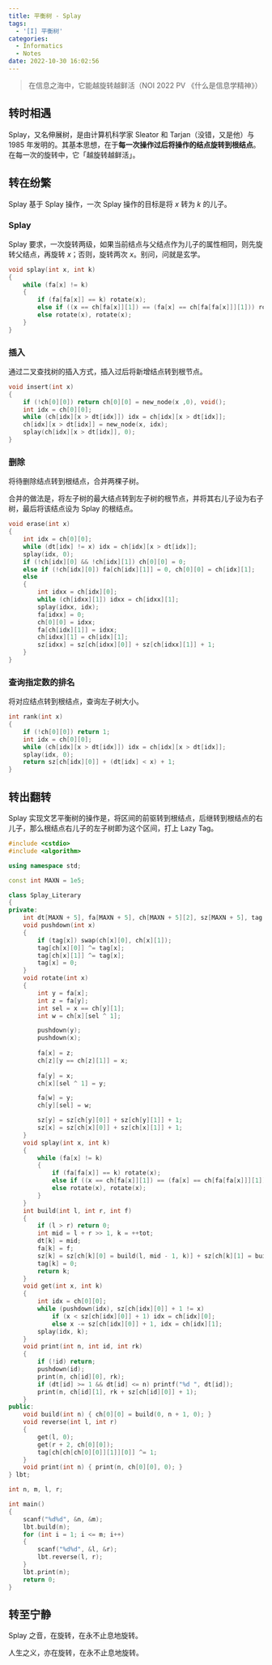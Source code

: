 ```yaml
---
title: 平衡树 - Splay
tags:
  - '[I] 平衡树'
categories:
  - Informatics
  - Notes
date: 2022-10-30 16:02:56
---
```



> 在信息之海中，它能越旋转越鲜活（NOI 2022 PV 《什么是信息学精神》）

<!--more-->

## 转时相遇

Splay，又名伸展树，是由计算机科学家 Sleator 和 Tarjan（没错，又是他）与 1985 年发明的。其基本思想，在于**每一次操作过后将操作的结点旋转到根结点**。在每一次的旋转中，它「越旋转越鲜活」。

## 转在纷繁

Splay 基于 Splay 操作，一次 Splay 操作的目标是将 $x$ 转为 $k$ 的儿子。

### Splay

Splay 要求，一次旋转两级，如果当前结点与父结点作为儿子的属性相同，则先旋转父结点，再旋转 $x$；否则，旋转两次 $x$。别问，问就是玄学。

```cpp
void splay(int x, int k)
{
    while (fa[x] != k)
    {
        if (fa[fa[x]] == k) rotate(x);
        else if ((x == ch[fa[x]][1]) == (fa[x] == ch[fa[fa[x]]][1])) rotate(fa[x]), rotate(x);
        else rotate(x), rotate(x);
    }
}
```

### 插入

通过二叉查找树的插入方式，插入过后将新增结点转到根节点。

```cpp
void insert(int x)
{
    if (!ch[0][0]) return ch[0][0] = new_node(x ,0), void();
    int idx = ch[0][0];
    while (ch[idx][x > dt[idx]]) idx = ch[idx][x > dt[idx]];
    ch[idx][x > dt[idx]] = new_node(x, idx);
    splay(ch[idx][x > dt[idx]], 0);
}
```

### 删除

将待删除结点转到根结点，合并两棵子树。

合并的做法是，将左子树的最大结点转到左子树的根节点，并将其右儿子设为右子树，最后将该结点设为 Splay 的根结点。

```cpp
void erase(int x)
{
    int idx = ch[0][0];
    while (dt[idx] != x) idx = ch[idx][x > dt[idx]];
    splay(idx, 0);
    if (!ch[idx][0] && !ch[idx][1]) ch[0][0] = 0;
    else if (!ch[idx][0]) fa[ch[idx][1]] = 0, ch[0][0] = ch[idx][1];
    else
    {
        int idxx = ch[idx][0];
        while (ch[idxx][1]) idxx = ch[idxx][1];
        splay(idxx, idx);
        fa[idxx] = 0;
        ch[0][0] = idxx;
        fa[ch[idx][1]] = idxx;
        ch[idxx][1] = ch[idx][1];
        sz[idxx] = sz[ch[idxx][0]] + sz[ch[idxx][1]] + 1;
    }
}
```

### 查询指定数的排名

将对应结点转到根结点，查询左子树大小。

```cpp
int rank(int x)
{
    if (!ch[0][0]) return 1;
    int idx = ch[0][0];
    while (ch[idx][x > dt[idx]]) idx = ch[idx][x > dt[idx]];
    splay(idx, 0);
    return sz[ch[idx][0]] + (dt[idx] < x) + 1;
}
```

## 转出翻转

Splay 实现文艺平衡树的操作是，将区间的前驱转到根结点，后继转到根结点的右儿子，那么根结点右儿子的左子树即为这个区间，打上 Lazy Tag。

```cpp
#include <cstdio>
#include <algorithm>

using namespace std;

const int MAXN = 1e5;

class Splay_Literary
{
private:
    int dt[MAXN + 5], fa[MAXN + 5], ch[MAXN + 5][2], sz[MAXN + 5], tag[MAXN + 5], tot = 0;
    void pushdown(int x)
    {
        if (tag[x]) swap(ch[x][0], ch[x][1]);
        tag[ch[x][0]] ^= tag[x];
        tag[ch[x][1]] ^= tag[x];
        tag[x] = 0;
    }
    void rotate(int x)
    {
        int y = fa[x];
        int z = fa[y];
        int sel = x == ch[y][1];
        int w = ch[x][sel ^ 1];

        pushdown(y);
        pushdown(x);
        
        fa[x] = z;
        ch[z][y == ch[z][1]] = x;
        
        fa[y] = x;
        ch[x][sel ^ 1] = y;

        fa[w] = y;
        ch[y][sel] = w;

        sz[y] = sz[ch[y][0]] + sz[ch[y][1]] + 1;
        sz[x] = sz[ch[x][0]] + sz[ch[x][1]] + 1;
    }
    void splay(int x, int k)
    {
        while (fa[x] != k)
        {
            if (fa[fa[x]] == k) rotate(x);
            else if ((x == ch[fa[x]][1]) == (fa[x] == ch[fa[fa[x]]][1])) rotate(fa[x]), rotate(x);
            else rotate(x), rotate(x);
        }
    }
    int build(int l, int r, int f)
    {
        if (l > r) return 0;
        int mid = l + r >> 1, k = ++tot;
        dt[k] = mid;
        fa[k] = f;
        sz[k] = sz[ch[k][0] = build(l, mid - 1, k)] + sz[ch[k][1] = build(mid + 1, r, k)] + 1;
        tag[k] = 0;
        return k;
    }
    void get(int x, int k)
    {
        int idx = ch[0][0];
        while (pushdown(idx), sz[ch[idx][0]] + 1 != x)
            if (x < sz[ch[idx][0]] + 1) idx = ch[idx][0];
            else x -= sz[ch[idx][0]] + 1, idx = ch[idx][1];
        splay(idx, k);
    }
    void print(int n, int id, int rk)
    {
        if (!id) return;
        pushdown(id);
        print(n, ch[id][0], rk);
        if (dt[id] >= 1 && dt[id] <= n) printf("%d ", dt[id]);
        print(n, ch[id][1], rk + sz[ch[id][0]] + 1);
    }
public:
    void build(int n) { ch[0][0] = build(0, n + 1, 0); }
    void reverse(int l, int r)
    {
        get(l, 0);
        get(r + 2, ch[0][0]);
        tag[ch[ch[ch[0][0]][1]][0]] ^= 1;
    }
    void print(int n) { print(n, ch[0][0], 0); }
} lbt;

int n, m, l, r;

int main()
{
    scanf("%d%d", &n, &m);
    lbt.build(n);
    for (int i = 1; i <= m; i++)
    {
        scanf("%d%d", &l, &r);
        lbt.reverse(l, r);
    }
    lbt.print(n);
    return 0;
}
```

## 转至宁静

Splay 之音，在旋转，在永不止息地旋转。

人生之义，亦在旋转，在永不止息地旋转。
